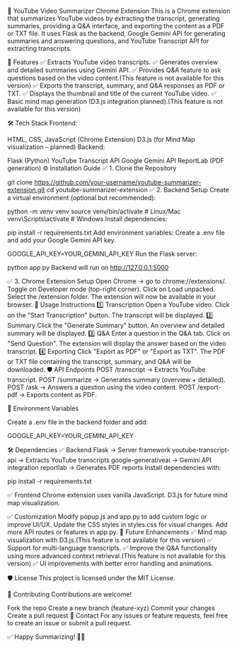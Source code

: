 📄 YouTube Video Summarizer Chrome Extension
This is a Chrome extension that summarizes YouTube videos by extracting the transcript, generating summaries, providing a Q&A interface, and exporting the content as a PDF or TXT file. It uses Flask as the backend, Google Gemini API for generating summaries and answering questions, and YouTube Transcript API for extracting transcripts.

🚀 Features
✅ Extracts YouTube video transcripts.
✅ Generates overview and detailed summaries using Gemini API.
✅ Provides Q&A feature to ask questions based on the video content.(This feature is not available for this version)
✅ Exports the transcript, summary, and Q&A responses as PDF or TXT.
✅ Displays the thumbnail and title of the current YouTube video.
✅ Basic mind map generation (D3.js integration planned).(This feature is not available for this version)


🛠️ Tech Stack
Frontend:

HTML, CSS, JavaScript (Chrome Extension)
D3.js (for Mind Map visualization – planned)
Backend:

Flask (Python)
YouTube Transcript API
Google Gemini API
ReportLab (PDF generation)
⚙️ Installation Guide
✅ 1. Clone the Repository

git clone https://github.com/your-username/youtube-summarizer-extension.git
cd youtube-summarizer-extension
✅ 2. Backend Setup
Create a virtual environment (optional but recommended):

python -m venv venv
source venv/bin/activate  # Linux/Mac
venv\Scripts\activate      # Windows
Install dependencies:

pip install -r requirements.txt
Add environment variables:
Create a .env file and add your Google Gemini API key.

GOOGLE_API_KEY=YOUR_GEMINI_API_KEY
Run the Flask server:

python app.py
Backend will run on http://127.0.0.1:5000

✅ 3. Chrome Extension Setup
Open Chrome → go to chrome://extensions/.
Toggle on Developer mode (top-right corner).
Click on Load unpacked.
Select the /extension folder.
The extension will now be available in your browser.
🚀 Usage Instructions
1️⃣ Transcription
Open a YouTube video.
Click on the "Start Transcription" button.
The transcript will be displayed.
2️⃣ Summary
Click the "Generate Summary" button.
An overview and detailed summary will be displayed.
3️⃣ Q&A
Enter a question in the Q&A tab.
Click on "Send Question".
The extension will display the answer based on the video transcript.
4️⃣ Exporting
Click "Export as PDF" or "Export as TXT".
The PDF or TXT file containing the transcript, summary, and Q&A will be downloaded.
🛡️ API Endpoints
POST /transcript → Extracts YouTube transcript.
POST /summarize → Generates summary (overview + detailed).
POST /ask → Answers a question using the video content.
POST /export-pdf → Exports content as PDF.

🐍 Environment Variables

Create a .env file in the backend folder and add:

GOOGLE_API_KEY=YOUR_GEMINI_API_KEY


🛠️ Dependencies
✅ Backend
Flask → Server framework
youtube-transcript-api → Extracts YouTube transcripts
google-generativeai → Gemini API integration
reportlab → Generates PDF reports
Install dependencies with:

pip install -r requirements.txt

✅ Frontend
Chrome extension uses vanilla JavaScript.
D3.js for future mind map visualization.

✅ Customization
Modify popup.js and app.py to add custom logic or improve UI/UX.
Update the CSS styles in styles.css for visual changes.
Add more API routes or features in app.py.
🚀 Future Enhancements
✅ Mind map visualization with D3.js.(This feature is not available for this version)
✅ Support for multi-language transcripts.
✅ Improve the Q&A functionality using more advanced context retrieval.(This feature is not available for this version)
✅ UI improvements with better error handling and animations.

🛡️ License
This project is licensed under the MIT License.

🤝 Contributing
Contributions are welcome!

Fork the repo
Create a new branch (feature-xyz)
Commit your changes
Create a pull request
💬 Contact
For any issues or feature requests, feel free to create an issue or submit a pull request.

✅ Happy Summarizing! 🎥📄